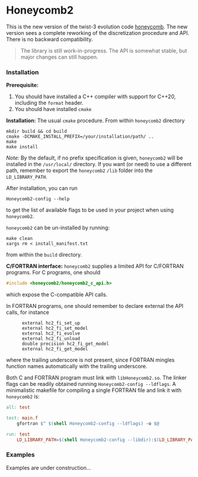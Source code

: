 # Honeycomb2 

This is the new version of the twist-3 evolution code [honeycomb](https://github.com/QCDatHT/honeycomb).
The new version sees a complete reworking of the discretization procedure and API. 
There is no backward compatibility. 

> The library is still work-in-progress. The API is somewhat stable, but major changes can still happen.

### Installation

**Prerequisite:** 
1. You should have installed a C++ compiler with support for C++20, including the `format` header.
2. You should have installed `cmake`

**Installation:**
The usual `cmake` procedure. From within `honeycomb2` directory
```shell
mkdir build && cd build
cmake -DCMAKE_INSTALL_PREFIX=/your/installation/path/ ..
make
make install
```
*Note:* By the default, if no prefix specification is given, `honeycomb2` will be installed in the `/usr/local/`  directory. If you want (or need) to use a different path, remember to export the `honeycomb2` `/lib` folder into the `LD_LIBRARY_PATH`.

After installation, you can run 
```shell
Honeycomb2-config --help
```
to get the list of available flags to be used in your project when using `honeycomb2`.

`honeycomb2` can be un-installed by running:
```shell
make clean
xargs rm < install_manifest.txt
```
from within the `build` directory.

**C/FORTRAN interface:**
`honeycomb2` supplies a limited API for C/FORTRAN programs. For C programs, one should 
```C
#include <honeycomb2/honeycomb2_c_api.h>
```
which expose the C-compatible API calls. 

In FORTRAN programs, one should remember to declare external the API calls, for instance
```FORTRAN
      external hc2_fi_set_up
      external hc2_fi_set_model
      external hc2_fi_evolve
      external hc2_fi_unload
      double precision hc2_fi_get_model
      external hc2_fi_get_model
```
where the trailing underscore is not present, since FORTRAN mingles function names automatically with the trailing underscore.

Both C and FORTRAN program must link with `libHoneycomb2.so`. The linker flags can be readily obtained running 
`Honeycomb2-config --ldflags`.
A minimalistic makefile for compiling a single FORTRAN file and link it with `honeycomb2` is:
```makefile
all: test

test: main.f
	gfortran $^ $(shell Honeycomb2-config --ldflags) -o $@

run: test
	LD_LIBRARY_PATH=$(shell Honeycomb2-config --libdir):$(LD_LIBRARY_PATH) ./test

```
### Examples 
Examples are under construction...
